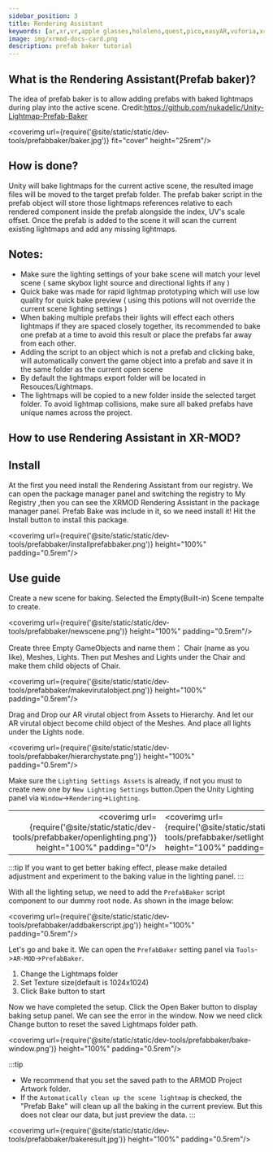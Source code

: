 ```yaml
---
sidebar_position: 3
title: Rendering Assistant
keywords: [ar,xr,vr,apple glasses,hololens,quest,pico,easyAR,vuforia,xrmod,mod,doc,XR,facebook,meta,unity]
image: img/xrmod-docs-card.png
description: prefab baker tutorial
---
```


## What is the Rendering Assistant(Prefab baker)?

The idea of prefab baker is to allow adding prefabs with baked lightmaps during play into the active scene.
Credit:https://github.com/nukadelic/Unity-Lightmap-Prefab-Baker

<coverimg  url={require('@site/static/static/dev-tools/prefabbaker/baker.jpg')} fit="cover" height="25rem"/>


## How is done?

Unity will bake lightmaps for the current active scene, the resulted image files will be moved to the target prefab folder. The prefab baker script in the prefab object will store those lightmaps references relative to each rendered component inside the prefab alongside the index, UV's scale offset. Once the prefab is added to the scene it will scan the current existing lightmaps and add any missing lightmaps.

## Notes:
- Make sure the lighting settings of your bake scene will match your level scene ( same skybox light source and directional lights if any )
- Quick bake was made for rapid lightmap prototyping which will use low quality for quick bake preview ( using this potions will not override the current scene lighting settings )
- When baking multiple prefabs their lights will effect each others lightmaps if they are spaced closely together, its recommended to bake one prefab at a time to avoid this result or place the prefabs far away from each other.
- Adding the script to an object which is not a prefab and clicking bake, will automatically convert the game object into a prefab and save it in the same folder as the current open scene
- By default the lightmaps export folder will be located in Resouces/Lightmaps.
- The lightmaps will be copied to a new folder inside the selected target folder. To avoid lightmap collisions, make sure all baked prefabs have unique names across the project.


## How to use Rendering Assistant in XR-MOD?

## Install

At the first you need install the Rendering Assistant from our registry. We can open the package manager panel and switching the registry to My Registry ,then you can see the XRMOD Rendering Assistant in the package manager panel. Prefab Bake was include in it, so we need install it! Hit the Install button to install this package.

<coverimg  url={require('@site/static/static/dev-tools/prefabbaker/installprefabbaker.png')} height="100%" padding="0.5rem"/>

## Use guide

Create a new scene for baking. Selected the Empty(Built-in) Scene tempalte to create.

<coverimg  url={require('@site/static/static/dev-tools/prefabbaker/newscene.png')} height="100%" padding="0.5rem"/>

Create three Empty GameObjects and name them： Chair (name as you like), Meshes, Lights. Then put Meshes and Lights under the Chair and make them child objects of Chair.

<coverimg  url={require('@site/static/static/dev-tools/prefabbaker/makevirutalobject.png')} height="100%" padding="0.5rem"/>

Drag and Drop our AR virutal object from Assets to Hierarchy. And let our AR virutal object  become child object of the Meshes. And place all lights under the Lights node.


<coverimg  url={require('@site/static/static/dev-tools/prefabbaker/hierarchystate.png')} height="100%" padding="0.5rem"/>


Make sure the `Lighting Settings Assets` is already, if not you must to create new one by `New Lighting Settings` button.Open the Unity Lighting panel via `Window`->`Rendering`->`Lighting`.

|||
|--:|:--|
|<coverimg  url={require('@site/static/static/dev-tools/prefabbaker/openlighting.png')} height="100%" padding="0"/>|<coverimg  url={require('@site/static/static/dev-tools/prefabbaker/setlighting.png')} height="100%" padding="0"/>|

:::tip
If you want to get better baking effect, please make detailed adjustment and experiment to the baking value in the lighting panel.
:::

With all the lighting setup, we need to add the `PrefabBaker` script component to our dummy root node. As shown in the image below:

<coverimg  url={require('@site/static/static/dev-tools/prefabbaker/addbakerscript.jpg')} height="100%" padding="0.5rem"/>

Let's go and bake it. We can open the `PrefabBaker` setting panel via `Tools`->`AR-MOD`->`PrefabBaker`.

1. Change the Lightmaps folder 
2. Set Texture size(default is 1024x1024)
3. Click Bake button to start

Now we have completed the setup. Click the Open Baker button to display baking setup panel. We can see the error in the window. Now we need click Change button to reset the saved Lightmaps folder path.

<coverimg  url={require('@site/static/static/dev-tools/prefabbaker/bake-window.png')} height="100%" padding="0.5rem"/>


:::tip
- We recommend that you set the saved path to the ARMOD Project Artwork folder.
- If the `Automatically clean up the scene lightmap` is checked, the "Prefab Bake" will clean up all the baking in the current preview. But this does not clear our data, but just preview the data.
:::

<coverimg  url={require('@site/static/static/dev-tools/prefabbaker/bakeresult.jpg')} height="100%" padding="0.5rem"/>
